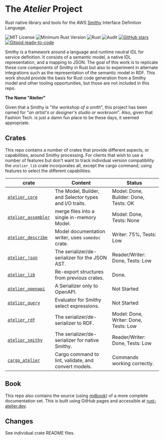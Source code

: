 # The _Atelier_ Project

Rust native library and tools for the AWS [Smithy](https://github.com/awslabs/smithy) Interface Definition Language.

![MIT License](https://img.shields.io/badge/license-mit-118811.svg)
![Minimum Rust Version](https://img.shields.io/badge/Min%20Rust-1.40-green.svg)
![Rust](https://github.com/johnstonskj/rust-atelier/workflows/Rust/badge.svg)
![Audit](https://github.com/johnstonskj/rust-atelier/workflows/Security%20audit/badge.svg)
[![GitHub stars](https://img.shields.io/github/stars/johnstonskj/rust-atelier.svg)](https://github.com/johnstonskj/rust-atelier/stargazers)
[![Gitpod ready-to-code](https://img.shields.io/badge/Gitpod-ready--to--code-blue?logo=gitpod)](https://gitpod.io/#https://github.com/johnstonskj/rust-atelier)

Smithy is a framework around a language and runtime neutral IDL for service definition. It consists of a semantic model,
a native IDL representation, and a mapping to JSON. The goal of this work is to replicate these core components of 
Smithy in Rust but also to experiment in alternate integrations such as the representation of the semantic model in 
RDF. This work should provide the basis for Rust code generation from a Smithy model and other tooling opportunities,
but those are not included in this repo.

**The Name "Atelier"**

Given that a Smithy is "_the workshop of a smith_", this project has been named for "_an artist's or designer's studio or 
workroom_". Also, given that Fashion Tech. is just a damn fun place to be these days, it seemed appropriate. 

## Crates

This repo contains a number of crates that provide different aspects, or capabilities, around Smithy processing. For 
clients that wish to use a number of features but don't want to track individual version compatibility the `atelier_lib` 
crate incorporates all, except the cargo command, using features to select the different capabilities.

| crate                                      | Content                                                | Status                                 |
|--------------------------------------------|--------------------------------------------------------|----------------------------------------|
| [`atelier_core`](./atelier-core)           | The Model, Builder, and Selector types and I/O traits. | Model: Done, Builder: Done, Tests: OK  |
| [`atelier_assembler`](./atelier-assembler) | merge files into a single in-memory Model.             | Model: Done, Tests: None               |
| [`atelier_describe`](./atelier-describe)   | Model documentation writer, uses `somedoc` crate.      | Writer: 75%, Tests: Low                |
| [`atelier_json`](./atelier-json)           | The serializer/de-serializer for the JSON AST.         | Reader/Writer: Done, Tests: Low        |
| [`atelier_lib`](./atelier-lib)             | Re-export structures from previous crates.             | Done.                                  |
| [`atelier_openapi`](./atelier-openapi)     | A Serializer only to OpenAPI.                          | Not Started                            |
| [`atelier_query`](./atelier-query)         | Evaluator for Smithy select expressions.               | Not Started                            |
| [`atelier_rdf`](./atelier-rdf)             | The serializer/de-serializer to RDF.                   | Model: Done, Writer: Done, Tests: Low  |
| [`atelier_smithy`](./atelier-smithy)       | The serializer/de-serializer for native Smithy.        | Reader/Writer: Done, Tests: Low        |
| [`cargo_atelier`](./cargo-atelier)         | Cargo command to lint, validate, and convert models.   | Commands working correctly.            |

## Book

This repo also contains the source (using [mdbook](https://rust-lang.github.io/mdBook/)) of a more complete documentation
set. This is built using GitHub pages and accessible at [rust-atelier.dev](https://rust-atelier.dev/).

## Changes

See individual crate README files.